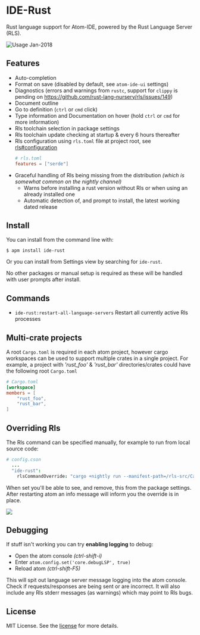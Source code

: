 # IDE-Rust
Rust language support for Atom-IDE, powered by the Rust Language Server (RLS).

![](http://image.ibb.co/gwfQTm/output.gif "Usage Jan-2018")

## Features
 - Auto-completion
 - Format on save (disabled by default, see `atom-ide-ui` settings)
 - Diagnostics (errors and warnings from `rustc`, support for `clippy` is pending on https://github.com/rust-lang-nursery/rls/issues/149)
 - Document outline
 - Go to definition (`ctrl` or `cmd` click)
 - Type information and Documentation on hover (hold `ctrl` or `cmd` for more information)
 - Rls toolchain selection in package settings
 - Rls toolchain update checking at startup & every 6 hours thereafter
 - Rls configuration using `rls.toml` file at project root, see [rls#configuration](https://github.com/rust-lang-nursery/rls#configuration)
   ```toml
   # rls.toml
   features = ["serde"]
   ```
 - Graceful handling of Rls being missing from the distribution _(which is somewhat common on the nightly channel)_
   * Warns before installing a rust version without Rls or when using an already installed one
   * Automatic detection of, and prompt to install, the latest working dated release

## Install
You can install from the command line with:
```
$ apm install ide-rust
```
Or you can install from Settings view by searching for `ide-rust`.

No other packages or manual setup is required as these will be handled with user prompts after install.

## Commands
- `ide-rust:restart-all-language-servers` Restart all currently active Rls processes

## Multi-crate projects
A root `Cargo.toml` is required in each atom project, however cargo workspaces can be used to support multiple crates in a single project.
For example, a project with *'rust_foo'* & *'rust_bar'* directories/crates could have the following root `Cargo.toml`
```toml
# Cargo.toml
[workspace]
members = [
    "rust_foo",
    "rust_bar",
]
```

## Overriding Rls
The Rls command can be specified manually, for example to run from local source code:
```cson
# config.cson
  ...
  "ide-rust":
    rlsCommandOverride: "cargo +nightly run --manifest-path=/rls-src/Cargo.toml"
```
When set you'll be able to see, and remove, this from the package settings. After restarting atom an info message will inform you the override is in place.

![](https://image.ibb.co/jsR65w/rls_Command_Override_Info.png)

## Debugging
If stuff isn't working you can try **enabling logging** to debug:
  * Open the atom console _(ctrl-shift-i)_
  * Enter `atom.config.set('core.debugLSP', true)`
  * Reload atom _(ctrl-shift-F5)_

This will spit out language server message logging into the atom console. Check if requests/responses are being sent or are incorrect. It will also include any Rls stderr messages (as warnings) which may point to Rls bugs.

## License
MIT License. See the [license](LICENSE) for more details.
